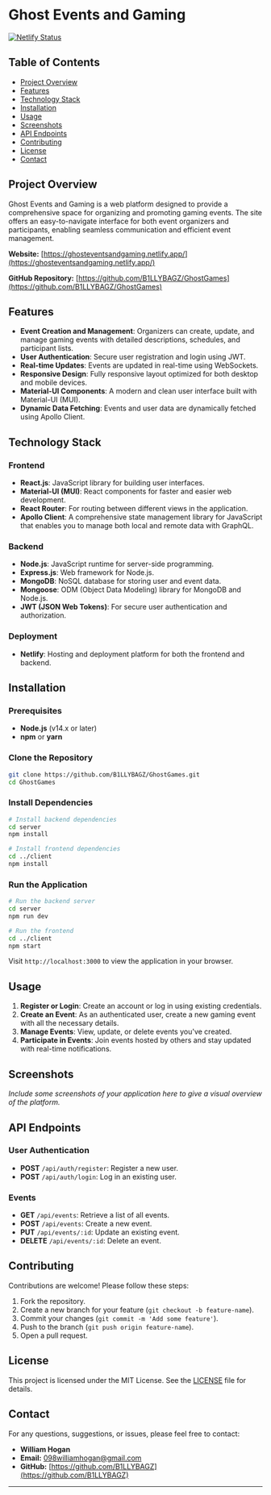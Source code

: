 # Ghost Events and Gaming

[![Netlify Status](https://api.netlify.com/api/v1/badges/YOUR_BADGE_ID/deploy-status)](https://app.netlify.com/sites/ghosteventsandgaming/deploys)

## Table of Contents

- [Project Overview](#project-overview)
- [Features](#features)
- [Technology Stack](#technology-stack)
- [Installation](#installation)
- [Usage](#usage)
- [Screenshots](#screenshots)
- [API Endpoints](#api-endpoints)
- [Contributing](#contributing)
- [License](#license)
- [Contact](#contact)

## Project Overview

Ghost Events and Gaming is a web platform designed to provide a comprehensive space for organizing and promoting gaming events. The site offers an easy-to-navigate interface for both event organizers and participants, enabling seamless communication and efficient event management.

**Website:** [https://ghosteventsandgaming.netlify.app/](https://ghosteventsandgaming.netlify.app/)

**GitHub Repository:** [https://github.com/B1LLYBAGZ/GhostGames](https://github.com/B1LLYBAGZ/GhostGames)

## Features

- **Event Creation and Management**: Organizers can create, update, and manage gaming events with detailed descriptions, schedules, and participant lists.
- **User Authentication**: Secure user registration and login using JWT.
- **Real-time Updates**: Events are updated in real-time using WebSockets.
- **Responsive Design**: Fully responsive layout optimized for both desktop and mobile devices.
- **Material-UI Components**: A modern and clean user interface built with Material-UI (MUI).
- **Dynamic Data Fetching**: Events and user data are dynamically fetched using Apollo Client.

## Technology Stack

### Frontend

- **React.js**: JavaScript library for building user interfaces.
- **Material-UI (MUI)**: React components for faster and easier web development.
- **React Router**: For routing between different views in the application.
- **Apollo Client**: A comprehensive state management library for JavaScript that enables you to manage both local and remote data with GraphQL.

### Backend

- **Node.js**: JavaScript runtime for server-side programming.
- **Express.js**: Web framework for Node.js.
- **MongoDB**: NoSQL database for storing user and event data.
- **Mongoose**: ODM (Object Data Modeling) library for MongoDB and Node.js.
- **JWT (JSON Web Tokens)**: For secure user authentication and authorization.

### Deployment

- **Netlify**: Hosting and deployment platform for both the frontend and backend.

## Installation

### Prerequisites

- **Node.js** (v14.x or later)
- **npm** or **yarn**

### Clone the Repository

```bash
git clone https://github.com/B1LLYBAGZ/GhostGames.git
cd GhostGames
```

### Install Dependencies

```bash
# Install backend dependencies
cd server
npm install

# Install frontend dependencies
cd ../client
npm install
```

### Run the Application

```bash
# Run the backend server
cd server
npm run dev

# Run the frontend
cd ../client
npm start
```

Visit `http://localhost:3000` to view the application in your browser.

## Usage

1. **Register or Login**: Create an account or log in using existing credentials.
2. **Create an Event**: As an authenticated user, create a new gaming event with all the necessary details.
3. **Manage Events**: View, update, or delete events you've created.
4. **Participate in Events**: Join events hosted by others and stay updated with real-time notifications.

## Screenshots

_Include some screenshots of your application here to give a visual overview of the platform._

## API Endpoints

### User Authentication

- **POST** `/api/auth/register`: Register a new user.
- **POST** `/api/auth/login`: Log in an existing user.

### Events

- **GET** `/api/events`: Retrieve a list of all events.
- **POST** `/api/events`: Create a new event.
- **PUT** `/api/events/:id`: Update an existing event.
- **DELETE** `/api/events/:id`: Delete an event.

## Contributing

Contributions are welcome! Please follow these steps:

1. Fork the repository.
2. Create a new branch for your feature (`git checkout -b feature-name`).
3. Commit your changes (`git commit -m 'Add some feature'`).
4. Push to the branch (`git push origin feature-name`).
5. Open a pull request.

## License

This project is licensed under the MIT License. See the [LICENSE](LICENSE) file for details.

## Contact

For any questions, suggestions, or issues, please feel free to contact:

- **William Hogan**
- **Email:** [098williamhogan@gmail.com](mailto:098williamhogan@gmail.com)
- **GitHub:** [https://github.com/B1LLYBAGZ](https://github.com/B1LLYBAGZ)

---
